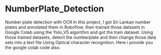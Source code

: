 # NumberPlate_Detection
Number plate detection with OCR
In this project, I got Sri Lankan number plates and annotated them in Roboflow, then trained those datasets in Google Colab using the Yolo_V5 algorithm and got the train dataset. Using those trained datasets, detect the numberplate and then change those data sets into a text file Using Optical character recognition.
Here i provide you the google colab code also. 
